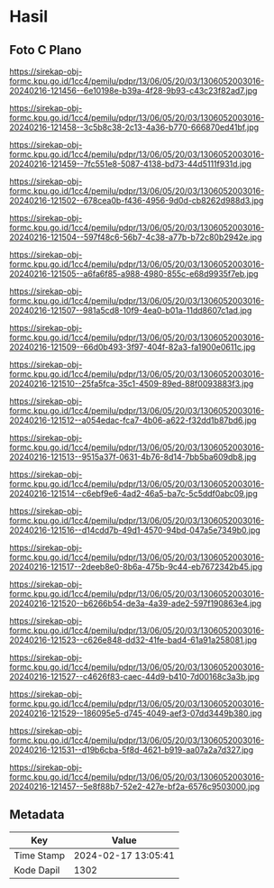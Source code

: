 # Hasil

## Foto C Plano

https://sirekap-obj-formc.kpu.go.id/1cc4/pemilu/pdpr/13/06/05/20/03/1306052003016-20240216-121456--6e10198e-b39a-4f28-9b93-c43c23f82ad7.jpg

https://sirekap-obj-formc.kpu.go.id/1cc4/pemilu/pdpr/13/06/05/20/03/1306052003016-20240216-121458--3c5b8c38-2c13-4a36-b770-666870ed41bf.jpg

https://sirekap-obj-formc.kpu.go.id/1cc4/pemilu/pdpr/13/06/05/20/03/1306052003016-20240216-121459--7fc551e8-5087-4138-bd73-44d5111f931d.jpg

https://sirekap-obj-formc.kpu.go.id/1cc4/pemilu/pdpr/13/06/05/20/03/1306052003016-20240216-121502--678cea0b-f436-4956-9d0d-cb8262d988d3.jpg

https://sirekap-obj-formc.kpu.go.id/1cc4/pemilu/pdpr/13/06/05/20/03/1306052003016-20240216-121504--597f48c6-56b7-4c38-a77b-b72c80b2942e.jpg

https://sirekap-obj-formc.kpu.go.id/1cc4/pemilu/pdpr/13/06/05/20/03/1306052003016-20240216-121505--a6fa6f85-a988-4980-855c-e68d9935f7eb.jpg

https://sirekap-obj-formc.kpu.go.id/1cc4/pemilu/pdpr/13/06/05/20/03/1306052003016-20240216-121507--981a5cd8-10f9-4ea0-b01a-11dd8607c1ad.jpg

https://sirekap-obj-formc.kpu.go.id/1cc4/pemilu/pdpr/13/06/05/20/03/1306052003016-20240216-121509--66d0b493-3f97-404f-82a3-fa1900e0611c.jpg

https://sirekap-obj-formc.kpu.go.id/1cc4/pemilu/pdpr/13/06/05/20/03/1306052003016-20240216-121510--25fa5fca-35c1-4509-89ed-88f0093883f3.jpg

https://sirekap-obj-formc.kpu.go.id/1cc4/pemilu/pdpr/13/06/05/20/03/1306052003016-20240216-121512--a054edac-fca7-4b06-a622-f32dd1b87bd6.jpg

https://sirekap-obj-formc.kpu.go.id/1cc4/pemilu/pdpr/13/06/05/20/03/1306052003016-20240216-121513--9515a37f-0631-4b76-8d14-7bb5ba609db8.jpg

https://sirekap-obj-formc.kpu.go.id/1cc4/pemilu/pdpr/13/06/05/20/03/1306052003016-20240216-121514--c6ebf9e6-4ad2-46a5-ba7c-5c5ddf0abc09.jpg

https://sirekap-obj-formc.kpu.go.id/1cc4/pemilu/pdpr/13/06/05/20/03/1306052003016-20240216-121516--d14cdd7b-49d1-4570-94bd-047a5e7349b0.jpg

https://sirekap-obj-formc.kpu.go.id/1cc4/pemilu/pdpr/13/06/05/20/03/1306052003016-20240216-121517--2deeb8e0-8b6a-475b-9c44-eb7672342b45.jpg

https://sirekap-obj-formc.kpu.go.id/1cc4/pemilu/pdpr/13/06/05/20/03/1306052003016-20240216-121520--b6266b54-de3a-4a39-ade2-597f190863e4.jpg

https://sirekap-obj-formc.kpu.go.id/1cc4/pemilu/pdpr/13/06/05/20/03/1306052003016-20240216-121523--c626e848-dd32-41fe-bad4-61a91a258081.jpg

https://sirekap-obj-formc.kpu.go.id/1cc4/pemilu/pdpr/13/06/05/20/03/1306052003016-20240216-121527--c4626f83-caec-44d9-b410-7d00168c3a3b.jpg

https://sirekap-obj-formc.kpu.go.id/1cc4/pemilu/pdpr/13/06/05/20/03/1306052003016-20240216-121529--186095e5-d745-4049-aef3-07dd3449b380.jpg

https://sirekap-obj-formc.kpu.go.id/1cc4/pemilu/pdpr/13/06/05/20/03/1306052003016-20240216-121531--d19b6cba-5f8d-4621-b919-aa07a2a7d327.jpg

https://sirekap-obj-formc.kpu.go.id/1cc4/pemilu/pdpr/13/06/05/20/03/1306052003016-20240216-121457--5e8f88b7-52e2-427e-bf2a-6576c9503000.jpg


## Metadata

| Key        | Value               |
| ---------- | ------------------- |
| Time Stamp | 2024-02-17 13:05:41 |
| Kode Dapil | 1302                |



